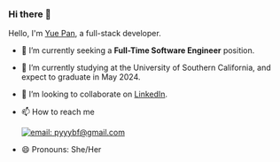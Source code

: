 ### Hi there 👋

<!--
**pyyybf/pyyybf** is a ✨ _special_ ✨ repository because its `README.md` (this file) appears on your GitHub profile.

Here are some ideas to get you started:

- 🔭 I’m currently working on ...
- 🌱 I’m currently learning ...
- 👯 I’m looking to collaborate on ...
- 🤔 I’m looking for help with ...
- 💬 Ask me about ...
- 📫 How to reach me: ...
- 😄 Pronouns: ...
- ⚡ Fun fact: ...
-->

Hello, I'm [Yue Pan](https://www.linkedin.com/in/yue-pan-716289250), a full-stack developer.

- 🔭 I’m currently seeking a **Full-Time Software Engineer** position.

- 🌱 I’m currently studying at the University of Southern California, and expect to graduate in May 2024.

- 👯 I’m looking to collaborate on [LinkedIn](https://www.linkedin.com/in/yue-pan-716289250).

- 📫 How to reach me

  [![email: pyyybf@gmail.com](https://img.shields.io/badge/email-pyyybf@gmail.com-2e64bc?style=for-the-badge&logo=gmail)](mailto:pyyybf@gmail.com)

- 😄 Pronouns: She/Her
